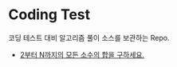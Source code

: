 # Coding Test

코딩 테스트 대비 알고리즘 풀이 소스를 보관하는 Repo.

- [2부터 N까지의 모든 소수의 합을 구하세요.](https://github.com/rainofpainki/CodingTest/blob/master/primeNumber.py)